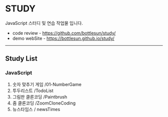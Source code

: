 # STUDY
JavaScript 스터디 및 연습 작업물 입니다.

* code review - https://github.com/bottlesun/study/
* demo webSite - https://bottlesun.github.io/study/

-------------------------------------------------------------------------------

## Study List  

### JavaScript

1. 숫자 맞추기 게임 /01-NumberGame
2. 투두리스트 /TodoList
3. 그림판 클론코딩 /Paintbrush
4. 줌 클론코딩 /ZoomCloneCoding
5. 뉴스타임스 / newsTimes